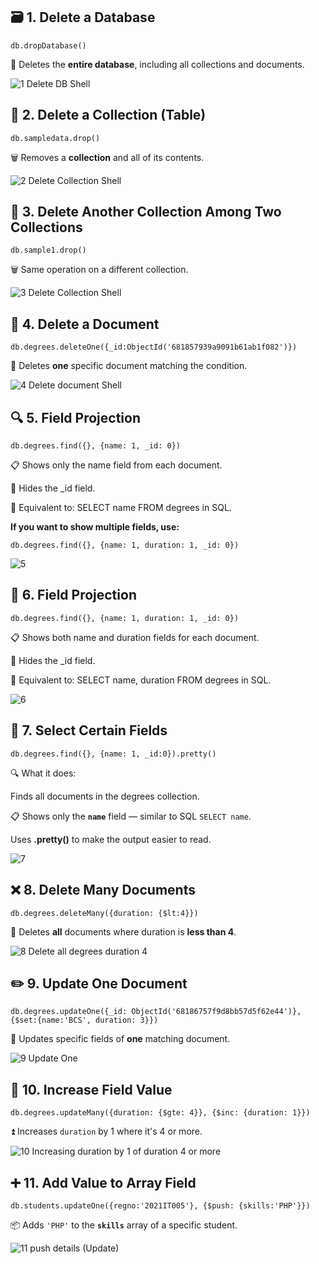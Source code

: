 ## 🗃️ 1. Delete a Database

~~~
db.dropDatabase()
~~~

🧹 Deletes the **entire database**, including all collections and documents.

![1 Delete DB Shell](https://github.com/user-attachments/assets/8af8739c-3095-4fe3-ab39-4546ff36be64)


## 📁 2. Delete a Collection (Table)

~~~
db.sampledata.drop()
~~~

🗑️ Removes a **collection** and all of its contents.

![2 Delete Collection Shell](https://github.com/user-attachments/assets/93e5b677-fc34-441b-93ca-2deb3670dcc1)


## 📁 3. Delete Another Collection Among Two Collections

~~~
db.sample1.drop()
~~~

🗑️ Same operation on a different collection.

![3 Delete Collection Shell](https://github.com/user-attachments/assets/bbf4c334-485a-49cf-8534-261b9e177e9c)


## 🧾 4. Delete a Document

~~~
db.degrees.deleteOne({_id:ObjectId('681857939a9091b61ab1f082')})
~~~

🧽 Deletes **one** specific document matching the condition.

![4 Delete document Shell](https://github.com/user-attachments/assets/b4e99036-2ac2-4fc7-9fdb-e824773acee7)


## 🔍 5. Field Projection

~~~
db.degrees.find({}, {name: 1, _id: 0})
~~~

📋 Shows only the name field from each document.

🚫 Hides the _id field.

🧠 Equivalent to: SELECT name FROM degrees in SQL.

**If you want to show multiple fields, use:**
~~~
db.degrees.find({}, {name: 1, duration: 1, _id: 0})
~~~

![5](https://github.com/user-attachments/assets/a664090e-879b-4fb3-b073-510d2df02a87)


## 🔎 6. Field Projection

~~~
db.degrees.find({}, {name: 1, duration: 1, _id: 0})
~~~

📋 Shows both name and duration fields for each document.

🚫 Hides the _id field.

🧠 Equivalent to: SELECT name, duration FROM degrees in SQL.

![6](https://github.com/user-attachments/assets/13b4e74e-0be6-4884-8a4d-dce935e6c2b6)


## 🎯 7. Select Certain Fields

~~~
db.degrees.find({}, {name: 1, _id:0}).pretty()
~~~

🔍 What it does:

Finds all documents in the degrees collection.

📋 Shows only the **`name`** field — similar to SQL `SELECT name`.

Uses **.pretty()** to make the output easier to read.

![7](https://github.com/user-attachments/assets/3640ffcf-68a0-4e7a-afcd-46343d021c18)


## ❌ 8. Delete Many Documents

~~~
db.degrees.deleteMany({duration: {$lt:4}})
~~~

🧼 Deletes **all** documents where duration is **less than 4**.

![8 Delete all degrees duration 4](https://github.com/user-attachments/assets/5ada4af8-32a0-41d9-9d4a-5eee78a8a220)


## ✏️ 9. Update One Document

~~~
db.degrees.updateOne({_id: ObjectId('68186757f9d8bb57d5f62e44')}, {$set:{name:'BCS', duration: 3}})
~~~

🔧 Updates specific fields of **one** matching document.

![9 Update One](https://github.com/user-attachments/assets/e9615bfb-c3cd-4760-8480-f1c6beb6d3fe)


## 🔼 10. Increase Field Value

~~~
db.degrees.updateMany({duration: {$gte: 4}}, {$inc: {duration: 1}})
~~~

⏫ Increases `duration` by 1 where it's 4 or more.

![10 Increasing duration by 1 of duration 4 or more](https://github.com/user-attachments/assets/ecab972a-7aaa-4ce4-809d-3cbd206d4b40)


## ➕ 11. Add Value to Array Field

~~~
db.students.updateOne({regno:'2021IT005'}, {$push: {skills:'PHP'}})
~~~

📦 Adds `'PHP'` to the **`skills`** array of a specific student.

![11 push details (Update)](https://github.com/user-attachments/assets/783e3128-6af0-4cc6-92a6-b13ec1e2a51a)

